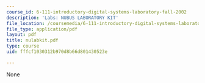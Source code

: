 ```yaml
---
course_id: 6-111-introductory-digital-systems-laboratory-fall-2002
description: 'Labs: NUBUS LABORATORY KIT'
file_location: /coursemedia/6-111-introductory-digital-systems-laboratory-fall-2002/fffcf1030312b970d8b66d801430523e_nulabkit.pdf
file_type: application/pdf
layout: pdf
title: nulabkit.pdf
type: course
uid: fffcf1030312b970d8b66d801430523e

---
```

None